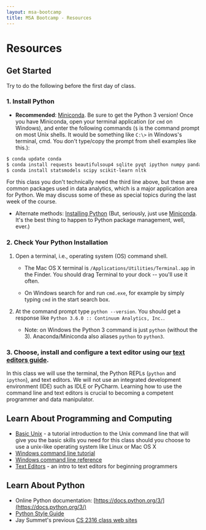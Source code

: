 ```yaml
---
layout: msa-bootcamp
title: MSA Bootcamp - Resources
---
```


# Resources

## Get Started

Try to do the following before the first day of class.

### 1. Install Python

- **Recommended**: [Miniconda](http://conda.pydata.org/miniconda.html). Be sure to get the Python 3 version! Once you have Miniconda, open your terminal application (or `cmd` on Windows), and enter the following commands (`$` is the command prompt on most Unix shells. It would be something like `C:\>` in Windows's terminal, cmd. You don't type/copy the prompt from shell examples like this.):

```sh
$ conda update conda
$ conda install requests beautifulsoup4 sqlite pyqt ipython numpy pandas matplotlib jupyter
$ conda install statsmodels scipy scikit-learn nltk
```

For this class you don't technically need the third line above, but these are common packages used in data analytics, which is a major application area for Python. We may discuss some of these as special topics during the last week of the course.

- Alternate methods: [Installing Python](installing-python.html) (But, seriously, just use  [Miniconda](http://conda.pydata.org/miniconda.html). It's the best thing to happen to Python package management, well, ever.)

### 2. Check Your Python Installation


1. Open a terminal, i.e., operating system (OS) command shell.

    -  The Mac OS X terminal is `/Applications/Utilities/Terminal.app` in the Finder.  You should drag Terminal to your dock -- you'll use it often.

    - On Windows search for and run `cmd.exe`, for example by simply typing `cmd` in the start search box.

2. At the command prompt type `python --version`.  You should get a response like `Python 3.6.0 :: Continuum Analytics, Inc.`.

    - Note: on Windows the Python 3 command is just <code>python</code> (without the 3). Anaconda/Miniconda also aliases `python` to `python3`.

### 3. Choose, install and configure a text editor using our [text editors guide](text-editors.html).

In this class we will use the terminal, the Python REPLs (`python` and `ipython`), and text editors. We will not use an integrated development environment (IDE) such as IDLE or PyCharm. Learning how to use the command line and text editors is crucial to becoming a competent programmer and data manipulator.

## Learn About Programming and Computing

- [Basic Unix](http://matt.might.net/articles/basic-unix/) - a tutorial introduction to the Unix command line
that will give you the basic skills you need for this class should you choose to use a unix-like operating system like Linux or Mac OS X
- [Windows command line tutorial](https://www.computerhope.com/issues/chusedos.htm)
- [Windows command line reference](https://technet.microsoft.com/en-us/library/bb490890.aspx)
- [Text Editors](text-editors.html) - an intro to text editors for beginning programmers

## Learn About Python

- Online Python documentation: [https://docs.python.org/3/](https://docs.python.org/3/)
- [Python Style Guide](http://legacy.python.org/dev/peps/pep-0008/)
- Jay Summet's previous [CS 2316 class web sites](http://www.cc.gatech.edu/~summetj/teaching.html#cs2316)
